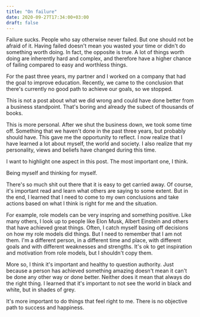 ```yaml
---
title: "On failure"
date: 2020-09-27T17:34:00+03:00
draft: false
---
```


Failure sucks. People who say otherwise never failed. But one should not be afraid of it. Having failed doesn't mean you wasted your time or didn't do something worth doing. In fact, the opposite is true. A lot of things worth doing are inherently hard and complex, and therefore have a higher chance of failing compared to easy and worthless things.

For the past three years, my partner and I worked on a company that had the goal to improve education. Recently, we came to the conclusion that there's currently no good path to achieve our goals, so we stopped.

This is not a post about what we did wrong and could have done better from a business standpoint. That's boring and already the subect of thousands of books.

This is more personal. After we shut the business down, we took some time off. Something that we haven't done in the past three years, but probably should have. This gave me the opportunity to reflect. I now realize that I have learned a lot about myself, the world and society. I also realize that my personality, views and beliefs have changed during this time.

I want to highlight one aspect in this post. The most important one, I think.

Being myself and thinking for myself.

There's so much shit out there that it is easy to get carried away. Of course, it's important read and learn what others are saying to some extent. But in the end, I learned that I need to come to my own conclusions and take actions based on what I think is right for me and the situation.

For example, role models can be very inspring and something positive. Like many others, I look up to people like Elon Musk, Albert Einstein and others that have achieved great things. Often, I catch myself basing off decisions on how my role models did things. But I need to remember that I am not them. I'm a different person, in a different time and place, with different goals and with different weaknesses and strengths. It's ok to get inspiration and motivation from role models, but I shouldn't copy them.

More so, I think it's important and healthy to question authority. Just because a person has achieved something amazing doesn't mean it can't be done any other way or done better. Neither does it mean that always do the right thing. I learned that it's important to not see the world in black and white, but in shades of grey.

It's more important to do things that feel right to me. There is no objective path to success and happiness.

